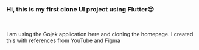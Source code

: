 <img src="assets/images/result1" alt="" srcset="">
<img src="assets/images/result2" alt="" srcset="">
<h3>Hi, this is my first clone UI project using Flutter😎</h3>
<br>
<p>I am using the Gojek application here and cloning the homepage. I created this with references from YouTube and Figma</p>
